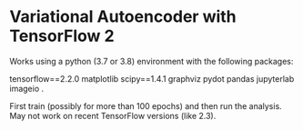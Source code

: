 # Variational Autoencoder with TensorFlow 2

Works using a python (3.7 or 3.8) environment with the following packages: 

tensorflow==2.2.0 matplotlib scipy==1.4.1 graphviz pydot pandas jupyterlab imageio .

First train (possibly for more than 100 epochs) and then run the analysis. May not work on recent TensorFlow versions (like 2.3).
